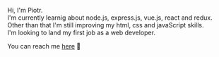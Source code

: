 <!---
- 👋 Hi, I’m Piotr
- 👀 I’m interested in ...
- 🌱 I’m currently learning ...
- 💞️ I’m looking to collaborate on ...
- 📫 How to reach me ...

pyotoru/pyotoru is a ✨ special ✨ repository because its `README.md` (this file) appears on your GitHub profile.
You can click the Preview link to take a look at your changes.
--->

Hi, I'm Piotr.<br>
I'm currently learnig about node.js, express.js, vue.js, react and redux.<br>
Other than that I'm still improving my html, css and javaScript skills.<br>
I'm looking to land my first job as a web developer.

You can reach me [here](mailto:wawrzyniak.peter@gmail.com) :email:
